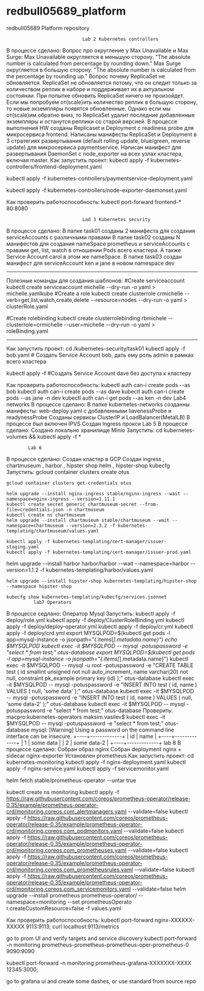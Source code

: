 # redbull05689_platform
redbull05689 Platform repository


                                Lab 2 Kubernetes controllers
В процессе сделано:
Вопрос про округление у Max Unavailable и Max Surge:
Max Unavailable округляется в меньшую сторону. "The absolute number is calculated from percentage by rounding down."
Max Surge округляется в большую сторону. "The absolute number is calculated from the percentage by rounding up."
Вопрос почему ReplicaSet не обновляется.
ReplicaSet не обновляется потому, что он следит только за количеством реплик в наборе и поддерживает их в актуальном состоянии.
При попытке обновить ReplicaSet ничего не произойдет. Если мы попробуем от(scale)ить количество реплик в большую сторону, то новые экземпляры появятся обновленные. Однако если мы от(scale)им обратно вниз, то ReplicaSet удалит последние добавленные экземпляры и останутся реплики со старой версией.
В процессе выполнения HW созданы Replicaset и Deployment с readiness probe для микросервиса frontend.
Написаны манифесты ReplicaSet и Deployment в 3 стратегиях развертывания (default rolling update, blue/green, reverse update) для микросервиса paymentservice.
Написан манифест для развертывания DaemonSet с node_exporter на всех узлах кластера, включая master.
Как запустить проект:
kubectl apply -f kubernetes-controllers/frontend-deployment.yaml

kubectl apply -f kubernetes-controllers/paymentservice-deployment.yaml

kubectl apply -f kubernetes-controllers/node-exporter-daemonset.yaml

Как проверить работоспособность:
kubectl port-forward frontend-* 80:8080

                                Lad 3 Kubernetes security

В процессе сделано:
В папке task01 созданы 2 манифеста для создания serviceAccounts  c различными правами
В папке task02 созданы N манифестов для создания  nameSpace prometheus и serviceAccounts  c  правами get, list, watch в отношении Pods всего кластера. А также Service Account carol в этом же nameSpace.
В папке task03 создан манифест для serviceAccount ken и jane в новом namespace dev

-------
Полезные команды для создания шаблонов:
#Create serviceaccount
kubectl create serviceaccount michelle --dry-run -o yaml > michelle.yamlkube
#Create a role
kubectl create clusterrole crmichelle --verb=get,list,watch,create,delete --resource=nodes  --dry-run -o yaml > clusterRole.yaml

#Create rolebinding
kubectl create clusterrolebinding rbmichele --clusterrole=crmichelle --user=michelle  --dry-run -o yaml > roleBinding.yaml


--------

Как запустить проект:
cd /kubernetes-security/task01
kubectl apply -f bob.yaml # Создать Service Account bob, дать ему роль admin в рамках всего
кластера

kubectl apply -f #Создать Service Account dave без доступа к кластеру

Как проверить работоспособность:
kubectl auth can-i create pods --as bob
kubectl auth can-i create pods --as dave
kubectl auth can-i create pods --as jane -n dev
kubectl auth can-i get pods --as ken -n dev
                                    Lab4 networks
В процессе сделано:
В папке kubernetes-networks созданны манифесты:
    web-deploy.yaml с добавленными liavenessProbe и readynessProbe
    Созданы сервисы ClusterIP и LoadBalancer(MetalLB)
    В процессе был включен IPVS
    Создан Ingress прокси
            Lab 5
В процессе сделано:
    Создано локально хранилище Minio
Запустить:
   cd kubernetes-volumes && kubectl apply -f *


   

            Lab 6
В процессе сделано:
    Создан кластер в GCP
    Создан ingress , chartmuseum , harbor , hipster shop helm , hipster-shop kubecfg
Запустить:
    gcloud container clusters create otus 

    gcloud container clusters get-credentials otus

    helm upgrade --install nginx-ingress stable/nginx-ingress --wait --namespace=nginx-ingress --version=1.11.1
    kubectl create secret generic chartmuseum-secret --from-file=credentials.json -n chartmuseum
    kubectl create ns chartmuseum
    helm upgrade --install chartmuseum stable/chartmuseum --wait --namespace=chartmuseum --version=2.3.2 -f kubernetes-templating/chartmuseum/values.yaml
   
    kubectl apply -f kubernetes-templating/cert-manager/issuer-staging.yaml 
    kubectl apply -f kubernetes-templating/cert-manager/issuer-prod.yaml 

   helm upgrade --install harbor harbor/harbor --wait --namespace=harbor --version=1.1.2 -f kubernetes-templating/harbor/values.yaml 

    helm upgrade --install hipster-shop kubernetes-templating/hipster-shop --namespace hipster-shop

    kubecfg show kubernetes-templating/kubecfg/services.jsonnet 
              lab7 Operators
   В процессе седлано:
    Оператор Mysql
   Запустить:
     kubectl apply -f deploy/role.yml 
     kubectl apply -f deploy/ClusterRoleBinding.yml 
     kubectl apply -f deploy/deploy-operator.yml 
     kubectl apply -f deploy/cr.yml
     kubectl apply -f deploy/crd.yml
export MYSQLPOD=$(kubectl get pods -l app=mysql-instance -o jsonpath="{.items[*].metadata.name}")
   echo $MYSQLPOD
    kubectl exec -it $MYSQLPOD -- mysql -potuspassword -e "select * from test;" otus-database
    export MYSQLPOD=$(kubectl get pods -l app=mysql-instance -o jsonpath="{.items[*].metadata.name}")
    kubectl exec -it $MYSQLPOD -- mysql -u root -potuspassword -e "CREATE TABLE test ( id smallint unsigned not null auto_increment, name varchar(20) not null, constraint pk_example primary key (id) );" otus-database
    kubectl exec -it $MYSQLPOD -- mysql -potuspassword -e "INSERT INTO test ( id, name ) VALUES ( null, 'some data' );" otus-database
    kubectl exec -it $MYSQLPOD -- mysql -potuspassword -e "INSERT INTO test ( id, name ) VALUES ( null, 'some data-2' );" otus-database
    kubectl exec -it $MYSQLPOD -- mysql -potuspassword -e "select * from test;" otus-database
    Проверить:
    macpro:kubernetes-operators maksim.vasilev$ kubectl exec -it $MYSQLPOD -- mysql -potuspassword -e "select * from test;" otus-database
mysql: [Warning] Using a password on the command line interface can be insecure.
+----+-------------+
| id | name        |
+----+-------------+
|  1 | some data   |
|  2 | some data-2 |
+----+-------------+
                            lab 8
В процессе сделано:
Cобран образ nginx
Собран deployment nginx + sidecar nginx-exporter
Установлен prometheus
Как запустить проект:
cd kubernetes-monitoring
kubectl apply -f nginx-deployment.yaml
kubectl apply -f nginx-service.yaml
kubectl apply -f servicemonitor.yaml

helm fetch stable/prometheus-operator --untar true

kubectl create ns monitoring
kubectl apply -f https://raw.githubusercontent.com/coreos/prometheus-operator/release-0.35/example/prometheus-operator-crd/monitoring.coreos.com_alertmanagers.yaml --validate=false
kubectl apply -f https://raw.githubusercontent.com/coreos/prometheus-operator/release-0.35/example/prometheus-operator-crd/monitoring.coreos.com_podmonitors.yaml --validate=false
kubectl apply -f https://raw.githubusercontent.com/coreos/prometheus-operator/release-0.35/example/prometheus-operator-crd/monitoring.coreos.com_prometheuses.yaml --validate=false
kubectl apply -f https://raw.githubusercontent.com/coreos/prometheus-operator/release-0.35/example/prometheus-operator-crd/monitoring.coreos.com_prometheusrules.yaml --validate=false
kubectl apply -f https://raw.githubusercontent.com/coreos/prometheus-operator/release-0.35/example/prometheus-operator-crd/monitoring.coreos.com_servicemonitors.yaml --validate=false
helm upgrade --install prometheus prometheus-operator/ --namespace=monitoring --set prometheusOperato
r.createCustomResource=false -f values.yaml

Как проверить работоспособность:
kubectl port-forward nginx-XXXXXX-XXXXX 9113:9113; curl localhost:9113/metrics

go to prom UI and verify targets and service discovery
kubectl port-forward -n monitoring prometheus-prometheus-prometheus-oper-prometheus-0 9090:9090

kubectl port-forward -n monitoring prometheus-grafana-XXXXXXX-XXXX 12345:3000;

go to grafana ui and create some dashes, or use standard from source repo